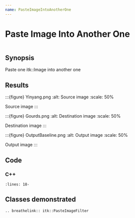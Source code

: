 ```yaml
---
name: PasteImageIntoAnotherOne
---
```


# Paste Image Into Another One

```{index} single: PasteImageFilter
```

## Synopsis

Paste one itk::Image into another one

## Results

:::{figure} Yinyang.png
:alt: Source image
:scale: 50%

Source image
:::

:::{figure} Gourds.png
:alt: Destination image
:scale: 50%

Destination image
:::

:::{figure} OutputBaseline.png
:alt: Output image
:scale: 50%

Output image
:::

## Code

### C++

```{literalinclude} Code.cxx
:lines: 18-
```

## Classes demonstrated

```{eval-rst}
.. breathelink:: itk::PasteImageFilter
```
